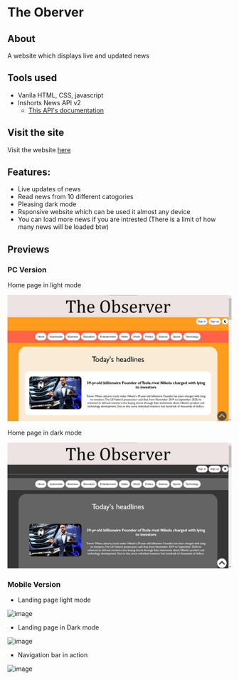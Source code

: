 # The Oberver

## About

A website which displays live and updated news

## Tools used

- Vanila HTML, CSS, javascript
- Inshorts News API v2
   - [This API's documentation](https://github.com/sumitkolhe/inshorts-api-v2)

## Visit the site

Visit the website [here](https://vinayak5002.github.io/Observer/home.html)

## Features:
- Live updates of news
- Read news from 10 different catogories 
- Pleasing dark mode 
- Rsponsive website which can be used it almost any device
- You can load more news if you are intrested (There is a limit of how many news will be loaded btw)

## Previews

### PC Version

Home page in light mode

![](readme/light%20home.jpg)

Home page in dark mode

![](readme/dark%20home.jpg)

### Mobile Version

- Landing page light mode

![image](https://user-images.githubusercontent.com/82216732/128609907-65a40017-a9b2-4eff-8390-9e4b1b799572.png)

- Landing page in Dark mode

![image](https://user-images.githubusercontent.com/82216732/128609942-14c503f4-e5fb-4d9e-84b8-1410d8995a5f.png)

- Navigation bar in action

![image](https://user-images.githubusercontent.com/82216732/128610031-d4605eba-3589-42e7-bef4-e0990bed3531.png)
